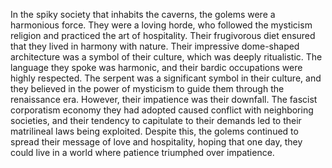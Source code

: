 In the spiky society that inhabits the caverns, the golems were a harmonious force. They were a loving horde, who followed the mysticism religion and practiced the art of hospitality. Their frugivorous diet ensured that they lived in harmony with nature. Their impressive dome-shaped architecture was a symbol of their culture, which was deeply ritualistic. The language they spoke was harmonic, and their bardic occupations were highly respected. The serpent was a significant symbol in their culture, and they believed in the power of mysticism to guide them through the renaissance era. However, their impatience was their downfall. The fascist corporatism economy they had adopted caused conflict with neighboring societies, and their tendency to capitulate to their demands led to their matrilineal laws being exploited. Despite this, the golems continued to spread their message of love and hospitality, hoping that one day, they could live in a world where patience triumphed over impatience.
